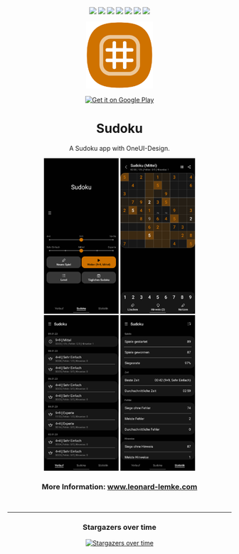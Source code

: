 <div align="center">
  
[![](https://img.shields.io/website?down_color=red&down_message=offline&up_color=blue&up_message=online&url=https%3A%2F%2Fwww.leonard-lemke.com)](https://www.leonard-lemke.com/rr)
[![](https://img.shields.io/github/last-commit/Lemkinator/Sudoku)](https://github.com/Lemkinator/Sudoku/commits/master)
[![](https://img.shields.io/github/issues-raw/Lemkinator/Sudoku?color=%23ff4400)](https://github.com/Lemkinator/Sudoku/issues)
[![](https://img.shields.io/github/issues-pr-raw/Lemkinator/Sudoku?color=%23bb00bb)](https://github.com/Lemkinator/Sudoku/pulls)
[![](https://img.shields.io/github/contributors/Lemkinator/Sudoku)](https://github.com/Lemkinator/Sudoku/graphs/contributors)
[![](https://img.shields.io/github/repo-size/Lemkinator/Sudoku)](https://github.com/Lemkinator/Sudoku)
[![](https://img.shields.io/tokei/lines/github/Lemkinator/Sudoku)](https://github.com/Lemkinator/Sudoku)
  

  <img src="img/Sudoku_squircle.png" height="150"/>
  
  <a target="_blank" 
       href='https://play.google.com/store/apps/details?id=de.lemke.sudoku&pcampaignid=pcampaignidMKT-Other-global-all-co-prtnr-py-PartBadge-Mar2515-1'>
        <img class="playstore_button" alt='Get it on Google Play' height="100"
             src='https://play.google.com/intl/en_us/badges/static/images/badges/en_badge_web_generic.png'/>
   </a>
  
  # Sudoku

  A Sudoku app with OneUI-Design.
  
  
  <img loading="lazy" src="img/mobile1.png" height="350"/>
  <img loading="lazy" src="img/mobile2.png" height="350"/>
  <img loading="lazy" src="img/mobile3.png" height="350"/>
  <img loading="lazy" src="img/mobile4.png" height="350"/>
  
  ### More Information: <a target="_blank" href='https://www.leonard-lemke.com/apps/sudoku'>www.leonard-lemke.com</a>

  <br>
  <hr>
  
  
  ### Stargazers over time

  [![Stargazers over time](https://starchart.cc/Lemkinator/Sudoku.svg)](https://starchart.cc/Lemkinator/Sudoku)
  
</div>
